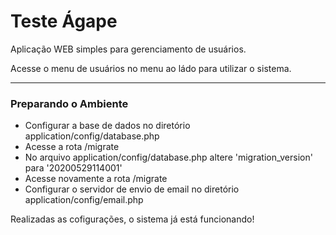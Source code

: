 <h1>Teste Ágape</h1>
<p>Aplicação WEB simples para gerenciamento de usuários.</p>
<p>Acesse o menu de usuários no menu ao ládo para utilizar o sistema.</p>
<hr>
<h3>Preparando o Ambiente</h3>
<ul>
    <li>Configurar a base de dados no diretório application/config/database.php</li>
    <li>Acesse a rota /migrate</li>
    <li>No arquivo application/config/database.php altere 'migration_version' para '20200529114001'</li>
    <li>Acesse novamente a rota /migrate</li>
    <li>Configurar o servidor de envio de email no diretório application/config/email.php</li>
</ul>
<p>Realizadas as cofigurações, o sistema já está funcionando!</p>